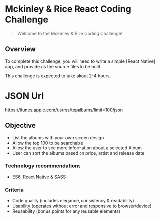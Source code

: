 # Mckinley & Rice React Coding Challenge

> Welcome to the Mckinley & Rice Coding Challenge!


## Overview

To complete this challenge, you will need to write a simple [React Native] app, and provide us the source files to be built.

This challenge is expected to take about 2-4 hours.

# JSON Url
https://itunes.apple.com/us/rss/topalbums/limit=100/json

## Objective
 - List the albums with your own screen design 
 - Allow the top 100 to be searchable 
 - Allow the user to see more information about a selected Album
 - User can sort the albums based on price, artist and release date


### Technology recommendations
- ES6, React Native & SASS

### Criteria
- Code quality (includes elegance, consistency & readability)
- Usability (operates without error and responsive to browser/device)
- Reusability (bonus points for any reusable elements)
